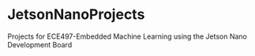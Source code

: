 # JetsonNanoProjects
Projects for ECE497-Embedded Machine Learning using the Jetson Nano Development Board 
